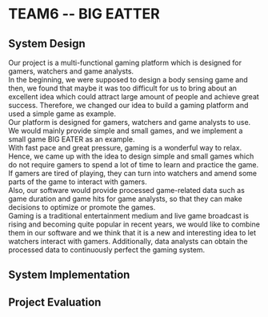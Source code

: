 # TEAM6 -- BIG EATTER

## System Design
  Our project is a multi-functional gaming platform which is designed for gamers, watchers and game analysts.    
  In the beginning, we were supposed to design a body sensing game and then, we found that maybe it was too difficult for us to bring about an excellent idea which could attract large amount of people and achieve great success. Therefore, we changed our idea to build a gaming platform and used a simple game as example.    
  Our platform is designed for gamers, watchers and game analysts to use. We would mainly provide simple and small games, and we implement a small game BIG EATER as an example.    
  With fast pace and great pressure, gaming is a wonderful way to relax. Hence, we came up with the idea to design simple and small games which do not require gamers to spend a lot of time to learn and practice the game. If gamers are tired of playing, they can turn into watchers and amend some parts of the game to interact with gamers.    
  Also, our software would provide processed game-related data such as game duration and game hits for game analysts, so that they can make decisions to optimize or promote the games.   
  Gaming is a traditional entertainment medium and live game broadcast is rising and becoming quite popular in recent years, we would like to combine them in our software and we think that it is a new and interesting idea to let watchers interact with gamers. Additionally, data analysts can obtain the processed data to continuously perfect the gaming system.    

## System Implementation

## Project Evaluation
